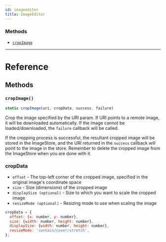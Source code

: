 ```yaml
---
id: imageeditor
title: ImageEditor
---
```


### Methods

- [`cropImage`](imageeditor.md#cropimage)

---

# Reference

## Methods

### `cropImage()`

```jsx
static cropImage(uri, cropData, success, failure)
```

Crop the image specified by the URI param. If URI points to a remote image, it will be downloaded automatically. If the image cannot be loaded/downloaded, the `failure` callback will be called.

If the cropping process is successful, the resultant cropped image will be stored in the ImageStore, and the URI returned in the `success` callback will point to the image in the store. Remember to delete the cropped image from the ImageStore when you are done with it.

### cropData

- `offset` - The top-left corner of the cropped image, specified in the original image's coordinate space
- `size` - Size (dimensions) of the cropped image
- `displaySize (optional)` - Size to which you want to scale the cropped image
- `resizeMode (optional)` - Resizing mode to use when scaling the image

```jsx
cropData = {
  offset: {x: number, y: number},
  size: {width: number, height: number},
  displaySize: {width: number, height: number},
  resizeMode: 'contain/cover/stretch',
};
```
